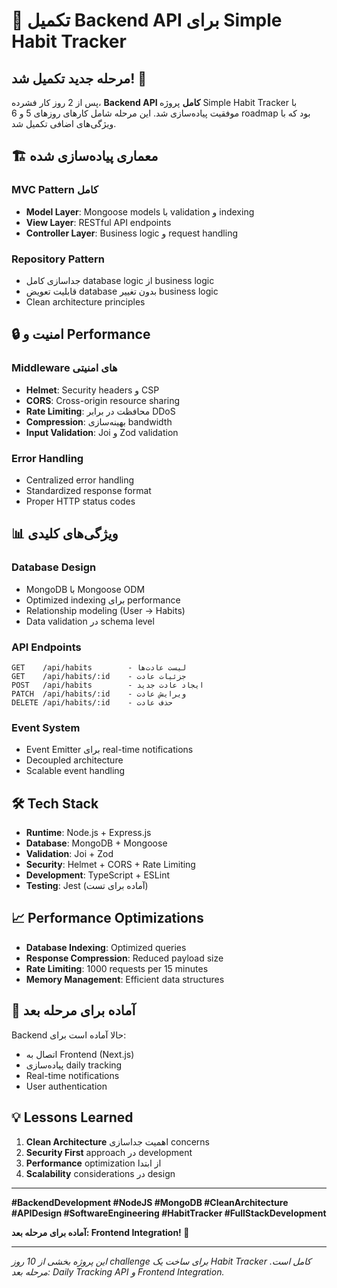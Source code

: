 # 🚀 تکمیل Backend API برای Simple Habit Tracker

## مرحله جدید تکمیل شد! 🎯

پس از 2 روز کار فشرده، **Backend API کامل** پروژه Simple Habit Tracker با موفقیت پیاده‌سازی شد. این مرحله شامل کارهای روزهای 5 و 6 roadmap بود که با ویژگی‌های اضافی تکمیل شد.

## 🏗️ معماری پیاده‌سازی شده

### **MVC Pattern کامل**
- **Model Layer**: Mongoose models با validation و indexing
- **View Layer**: RESTful API endpoints
- **Controller Layer**: Business logic و request handling

### **Repository Pattern**
- جداسازی کامل database logic از business logic
- قابلیت تعویض database بدون تغییر business logic
- Clean architecture principles

## 🔒 امنیت و Performance

### **Middleware های امنیتی**
- **Helmet**: Security headers و CSP
- **CORS**: Cross-origin resource sharing
- **Rate Limiting**: محافظت در برابر DDoS
- **Compression**: بهینه‌سازی bandwidth
- **Input Validation**: Joi و Zod validation

### **Error Handling**
- Centralized error handling
- Standardized response format
- Proper HTTP status codes

## 📊 ویژگی‌های کلیدی

### **Database Design**
- MongoDB با Mongoose ODM
- Optimized indexing برای performance
- Relationship modeling (User → Habits)
- Data validation در schema level

### **API Endpoints**
```
GET    /api/habits        - لیست عادت‌ها
GET    /api/habits/:id    - جزئیات عادت
POST   /api/habits        - ایجاد عادت جدید
PATCH  /api/habits/:id    - ویرایش عادت
DELETE /api/habits/:id    - حذف عادت
```

### **Event System**
- Event Emitter برای real-time notifications
- Decoupled architecture
- Scalable event handling

## 🛠️ Tech Stack

- **Runtime**: Node.js + Express.js
- **Database**: MongoDB + Mongoose
- **Validation**: Joi + Zod
- **Security**: Helmet + CORS + Rate Limiting
- **Development**: TypeScript + ESLint
- **Testing**: Jest (آماده برای تست)

## 📈 Performance Optimizations

- **Database Indexing**: Optimized queries
- **Response Compression**: Reduced payload size
- **Rate Limiting**: 1000 requests per 15 minutes
- **Memory Management**: Efficient data structures

## 🎯 آماده برای مرحله بعد

Backend حالا آماده است برای:
- اتصال به Frontend (Next.js)
- پیاده‌سازی daily tracking
- Real-time notifications
- User authentication

## 💡 Lessons Learned

1. **Clean Architecture** اهمیت جداسازی concerns
2. **Security First** approach در development
3. **Performance** optimization از ابتدا
4. **Scalability** considerations در design

---

**#BackendDevelopment #NodeJS #MongoDB #CleanArchitecture #APIDesign #SoftwareEngineering #HabitTracker #FullStackDevelopment**

**آماده برای مرحله بعد: Frontend Integration! 🎨**

---

*این پروژه بخشی از 10 روز challenge برای ساخت یک Habit Tracker کامل است. مرحله بعد: Daily Tracking API و Frontend Integration.*
